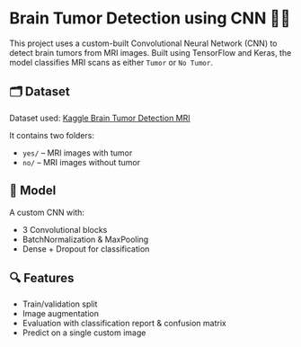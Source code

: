 # Brain Tumor Detection using CNN 🧠🔬

This project uses a custom-built Convolutional Neural Network (CNN) to detect brain tumors from MRI images. Built using TensorFlow and Keras, the model classifies MRI scans as either `Tumor` or `No Tumor`.

## 🗂 Dataset
Dataset used: [Kaggle Brain Tumor Detection MRI](https://www.kaggle.com/datasets/abhranta/brain-tumor-detection-mri)

It contains two folders:
- `yes/` – MRI images with tumor
- `no/` – MRI images without tumor

## 🧠 Model
A custom CNN with:
- 3 Convolutional blocks
- BatchNormalization & MaxPooling
- Dense + Dropout for classification

## 🔍 Features
- Train/validation split
- Image augmentation
- Evaluation with classification report & confusion matrix
- Predict on a single custom image

